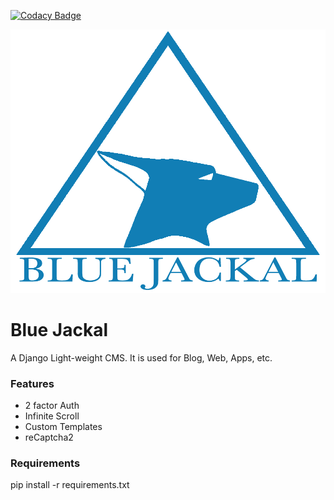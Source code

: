 [![Codacy Badge](https://api.codacy.com/project/badge/Grade/548993a9b0954214a73e075256acba47)](https://www.codacy.com/app/marirs/bluejackal?utm_source=github.com&amp;utm_medium=referral&amp;utm_content=marirs/bluejackal&amp;utm_campaign=Badge_Grade)

![](https://github.com/marirs/bluejackal/raw/master/blog/static/assets/default_template/images/bluejackal.png)

# Blue Jackal

A Django Light-weight CMS. It is used for Blog, Web, Apps, etc. 

### Features
- 2 factor Auth
- Infinite Scroll
- Custom Templates
- reCaptcha2

### Requirements

pip install -r requirements.txt


